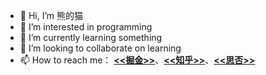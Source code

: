 - 👋 Hi, I’m 熊的猫
- 👀 I’m interested in programming
- 🌱 I’m currently learning something
- 💞️ I’m looking to collaborate on learning
- 📫 How to reach me： [**<<掘金>>**](https://juejin.cn/user/4441682709585128/posts)、[**<<知乎>>**](https://www.zhihu.com/people/gu-du-huan-zhe-68-46)、[**<<思否>>**](https://segmentfault.com/u/m_63573a116d2a5)

<!---
hanwenma/hanwenma is a ✨ special ✨ repository because its `README.md` (this file) appears on your GitHub profile.
You can click the Preview link to take a look at your changes.
--->
